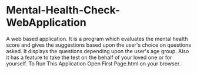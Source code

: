 # Mental-Health-Check-WebApplication
A web based application. It is a program which evaluates the mental health score and gives the suggestions based upon the user's choice on questions asked.  It displays the questions depending upon the user's age group. Also it has a feature to take the test on the behalf of your loved one or for yourself.     To Run This Application Open First Page.html on your browser.
